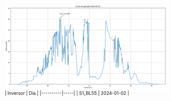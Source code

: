 ![My Image](02_01_2024-S1_BL55.png)
| Inversor | Dia |
|----------|-----|
| S1_BL55       | 2024-01-02  |